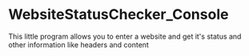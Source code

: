 # WebsiteStatusChecker_Console
This little program allows you to enter a website and get it's status and other information like headers and content
